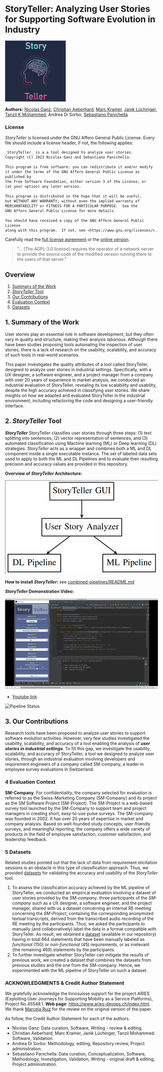 # StoryTeller: Analyzing User Stories for Supporting Software Evolution in Industry

![](combined-pipelines/images/swmlogo2.jpg)

**Authors:** [Nicolas Ganz](https://www.zhaw.ch/en/about-us/person/gann/), [Christian Aeberhard](https://github.com/niddhog), [Marc Kramer](https://github.com/Makram95), [Janik Lüchinger](https://github.com/jluech), [Tanzil K Mohammed](https://github.com/tanzilkm), Andrea Di Sorbo, [Sebastiano Panichella](https://spanichella.github.io/)

### License

_StoryTeller_ is licensed under the GNU Affero General Public License. Every file should include a license header, if not, the following applies:

```
_StoryTeller_ is a a tool designed to analyze user stories.
Copyright (C) 2023 Nicolas Ganz and Sebastiano Panichella.

This program is free software: you can redistribute it and/or modify
it under the terms of the GNU Affero General Public License as published by
the Free Software Foundation, either version 3 of the License, or
(at your option) any later version.

This program is distributed in the hope that it will be useful,
but WITHOUT ANY WARRANTY; without even the implied warranty of
MERCHANTABILITY or FITNESS FOR A PARTICULAR PURPOSE.  See the
GNU Affero General Public License for more details.

You should have received a copy of the GNU Affero General Public License
along with this program.  If not, see <https://www.gnu.org/licenses/>.
```

Carefully read the [full license agreement](LICENSE.md) or the [online version](https://www.gnu.org/licenses/agpl-3.0.en.html).

> "... [The AGPL-3.0 license] requires the operator of a network server to provide the source code of the modified version running there to the users of that server."

## Overview
1. [Summary of the Work](#section1)
2. [_StoryTeller_ Tool](#section2)
3. [Our Contributions](#section3)
4. [Evaluation Context](#section4)
5. [Datasets](#section5)

## 1. Summary of the Work<a name="section1"></a>
User stories play an essential role in software development, but they often vary in quality and structure, making their analysis laborious.
Although there have been studies proposing tools automating the inspection of user stories, there is a lack of research on the usability, scalability, and accuracy of such tools in real-world scenarios.

This paper investigates the quality attributes of a tool called StoryTeller, designed to analyze user stories in industrial settings.
Specifically, with a UX designer, a software engineer, and a project manager from a company with over 20 years of experience in market analysis, we conducted an industrial evaluation of StoryTeller, revealing its low scalability and usability, despite the high accuracy achieved in classifying user stories.
We share insights on how we adapted and evaluated StoryTeller in the industrial environment, including refactoring the code and designing a user-friendly interface.

## 2. _StoryTeller_ Tool <a name="section2"></a>

**_StoryTeller_** StoryTeller classifies user stories through three steps: (1) text splitting into sentences, (2) vector representation of sentences, and (3) automated classification using Machine learning (ML) or Deep learning (DL) strategies.
*_StoryTeller_* acts as a wrapper and combines both a ML and DL component inside a single executable instance.
The set of labeled data sets used to apply to both the ML and DL Pipelines and to evaluate their resulting precision and accuracy values are provided in this repository.

**Overview of _StoryTeller_ Architecture:**

[![_StoryTeller_ Architecture](StoryTeller-Architecture.png)](https://github.com/spanichella/ARIES-story-teller/blob/main/StoryTeller-Architcture.png)

**How to install _StoryTeller_:** see [combined-pipelines/README.md](./combined-pipelines/README.md)

**_StoryTeller_ Demonstration Video:**

[![_StoryTeller_ Demonstration Video](StoryTeller-DemonstrationImage.png)](https://youtu.be/nH92738I6lM)
- [Youtube link](https://youtu.be/nH92738I6lM)

![Pipeline Status](https://github.com/spanichella/ARIES-story-teller/actions/workflows/java_ci.yml/badge.svg)

## 3. Our Contributions<a name="section3"></a>
 Research tools have been proposed to analyze user stories to support software evolution activities. However, very few studies investigated the usability, scalability, and accuracy of a tool enabling the analysis of **_user stories in industrial settings_**. To fill this gap, we investigate the usability, scalability, and accuracy of StoryTeller, a tool we designed to analyze user stories, through an industrial evaluation involving developers and requirement engineers of a company called SM-company, a leader in employee survey evaluations in Switzerland.

### 4 Evaluation Context<a name="section4"></a>

**SM-Company**. For confidentiality, the company selected for evaluation is referred to as the Swiss-Marketing Company (SM-Company) and its project as the SM Software Project (SM-Project). The SM-Project is a web-based survey tool launched by the SM-Company to support team and project managers in creating short, easy-to-use pulse surveys. The SM-company was founded in 2002. It has over 20 years of expertise in market and company analysis. Based on well-founded study concepts, user-friendly surveys, and meaningful reporting, the company offers a wide variety of products in the field of employee satisfaction, customer satisfaction, and
leadership feedback.

### 5 Datasets <a name="section5"></a>
Related studies pointed out that the lack of data from requirement elicitation sessions is an obstacle in this type of classification approach.
Thus, we provided [datasets](datasets) for validating the accuracy and usability of the _StoryTeller_ tool.

1) To assess the classification accuracy achieved by the ML pipeline of StoryTeller, we conducted an empirical evaluation involving a dataset of user stories provided by the *SM-company*. three participants of the *SM-company* such as a UX designer, a software engineer, and the project manager,  shared with us a dataset concerning an internal RE meeting concerning the *SM-Project*, containing the corresponding anonymized textual transcripts, derived from the transcribed audio recording of the RE meeting by the participants. Thus, we asked the participants to manually (and collaboratively) label the data in a format compatible with StoryTeller. As result, we obtained a [dataset](datasets)  (available in our repository) having in total 664 statements that have been manually labeled as *functional* (150) or *non-functional* (45) requirements, or as irrelevant (the remaining 469) statements by the participants.
2) To further investigate whether StoryTeller can mitigate the results of previous work, we created a dataset that combines the datasets from previous studies and the one from the SM-company. Hence, we experimented with the ML pipeline of StoryTeller on such a dataset.

### ACKNOWLEDGMENTS & Credit Author Statement
We gratefully acknowledge the Innosuisse support for the project *ARIES* (Exploiting User Journeys for Supporting Mobility as a Service Platforms),
Project No.45548.1. **Web page**: https://www.aries-devops.ch/index.html. We thank [Marcela Ruiz](https://www.zhaw.ch/en/about-us/person/ruiz/) for the review on the original version of the paper.

As follow, the Credit Author Statement for each of the authors.
- Nicolas Ganz: Data curation, Software, Writing - review & editing.
- Christian Aeberhard, Marc Kramer, Janik Lüchinger, Tanzil Mohammed: Software,  Validation.
- Andrea Di Sorbo: Methodology, editing, Repository review, Project administration.
- Sebastiano Panichella: Data curation, Conceptualization, Software, Methodology, Investigation, Validation, Writing - original draft & editing, Project administration.
